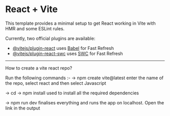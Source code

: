 # React + Vite

This template provides a minimal setup to get React working in Vite with HMR and some ESLint rules.

Currently, two official plugins are available:

- [@vitejs/plugin-react](https://github.com/vitejs/vite-plugin-react/blob/main/packages/plugin-react/README.md) uses [Babel](https://babeljs.io/) for Fast Refresh
- [@vitejs/plugin-react-swc](https://github.com/vitejs/vite-plugin-react-swc) uses [SWC](https://swc.rs/) for Fast Refresh

----------------------------
How to create a vite react repo?

Run the following commands :-
-> npm create vite@latest
enter the name of the repo, select react and then select Javascript

-> cd <repo-name>
-> npm install
used to install all the required dependencies

-> npm run dev
finalises everything and runs the app on localhost. Open the link in the output


